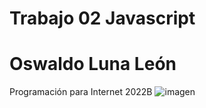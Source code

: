 # Trabajo 02 Javascript
# Oswaldo Luna León
Programación para Internet 2022B
![imagen](https://user-images.githubusercontent.com/111943025/187347660-b4cd47b8-b997-4d0d-b0e2-51827c645d9f.png)
